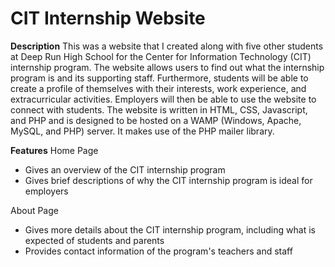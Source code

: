 # CIT Internship Website
**Description**
This was a website that I created along with five other students at Deep Run High School for the Center for Information Technology (CIT) internship program. The website allows users to find out what the internship program is and its supporting staff. Furthermore, students will be able to create a profile of themselves with their interests, work experience, and extracurricular activities. Employers will then be able to use the website to connect with students. The website is written in HTML, CSS, Javascript, and PHP and is designed to be hosted on a WAMP (Windows, Apache, MySQL, and PHP) server. It makes use of the PHP mailer library.

**Features**
Home Page
* Gives an overview of the CIT internship program
* Gives brief descriptions of why the CIT internship program is ideal for employers

About Page
* Gives more details about the CIT internship program, including what is expected of students and parents
* Provides contact information of the program's teachers and staff

